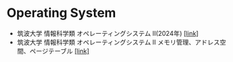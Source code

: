 # Operating System
- 筑波大学 情報科学類 オペレーティングシステム II(2024年) [[link]](https://www.coins.tsukuba.ac.jp/~yas/coins/os2-2024/)
- 筑波大学 情報科学類 オペレーティングシステム II メモリ管理、アドレス空間、ページテーブル [[link]](https://www.coins.tsukuba.ac.jp/~yas/coins/os2-2009/2010-02-02/index.html)
